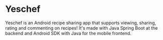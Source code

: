 # Yeschef
Yeschef is an Android recipe sharing app that supports viewing, sharing, rating and commenting on recipes! It's made with Java Spring Boot at the backend and Android SDK with Java for the mobile frontend.
